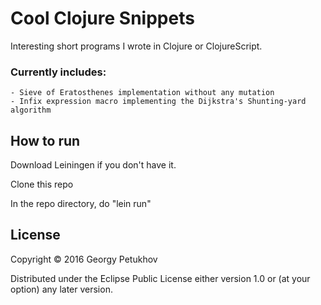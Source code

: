 # Cool Clojure Snippets

Interesting short programs I wrote in Clojure or ClojureScript. 

### Currently includes:
	- Sieve of Eratosthenes implementation without any mutation 
	- Infix expression macro implementing the Dijkstra's Shunting-yard algorithm

## How to run

Download Leiningen if you don't have it.

Clone this repo

In the repo directory, do "lein run"

## License

Copyright © 2016 Georgy Petukhov

Distributed under the Eclipse Public License either version 1.0 or (at
your option) any later version.
